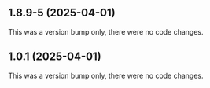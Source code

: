 ## 1.8.9-5 (2025-04-01)

This was a version bump only, there were no code changes.

## 1.0.1 (2025-04-01)

This was a version bump only, there were no code changes.